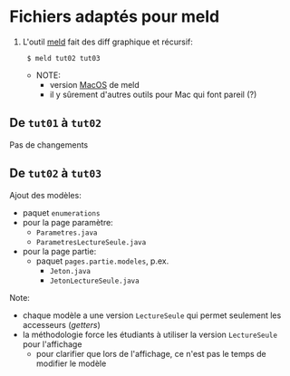 # Fichiers adaptés pour meld

1. L'outil [meld](https://meldmerge.org/) fait des diff graphique et récursif:

        $ meld tut02 tut03

    * NOTE: 
        * version [MacOS](https://github.com/yousseb/meld/releases/) de meld
        * il y sûrement d'autres outils pour Mac qui font pareil (?)

## De `tut01` à `tut02`

Pas de changements

## De `tut02` à `tut03`

Ajout des modèles:

* paquet `enumerations`
* pour la page paramètre:
    * `Parametres.java`
    * `ParametresLectureSeule.java`
* pour la page partie:
    * paquet `pages.partie.modeles`, p.ex.
        * `Jeton.java`
        * `JetonLectureSeule.java`

Note:

* chaque modèle a une version `LectureSeule` qui
  permet seulement les accesseurs (*getters*)
* la méthodologie force les étudiants à utiliser 
  la version `LectureSeule` pour l'affichage
    * pour clarifier que lors de l'affichage, ce
    n'est pas le temps de modifier le modèle
  








